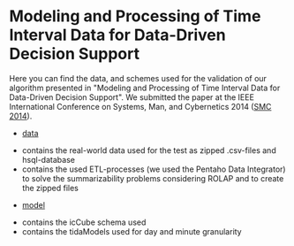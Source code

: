 Modeling and Processing of Time Interval Data for Data-Driven Decision Support
======

Here you can find the data, and schemes used for the validation of our algorithm presented in "Modeling and Processing of Time Interval Data for Data-Driven Decision Support". We submitted the paper at the IEEE International Conference on Systems, Man, and Cybernetics 2014 ([SMC 2014](http://smc2014.org/)). 

* [data](https://github.com/pmeisen/dis-timeintervaldataanalyzer/tree/master/test/net/meisen/dissertation/performance/paper/in2014/smc/data)
 - contains the real-world data used for the test as zipped .csv-files and hsql-database
 - contains the used ETL-processes (we used the Pentaho Data Integrator) to solve the summarizability problems considering ROLAP and to create the zipped files
* [model](https://github.com/pmeisen/dis-timeintervaldataanalyzer/tree/master/test/net/meisen/dissertation/performance/paper/in2014/smc/model)
 - contains the icCube schema used
 - contains the tidaModels used for day and minute granularity